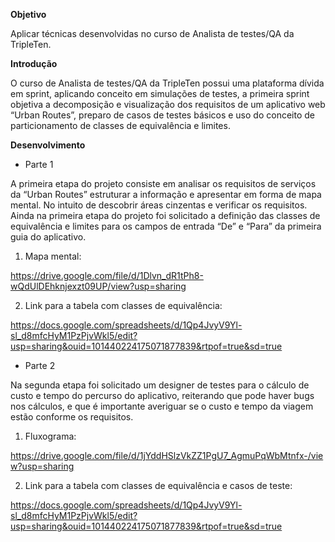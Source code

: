 **Objetivo**

Aplicar técnicas desenvolvidas no curso de Analista de testes/QA da TripleTen.

**Introdução**

O curso de Analista de testes/QA da TripleTen possui uma plataforma dívida em sprint, aplicando conceito em simulações de testes, a primeira sprint objetiva a decomposição e visualização dos requisitos de um aplicativo web “Urban Routes”, preparo de casos de testes básicos e uso do conceito de particionamento de classes de equivalência e limites.
 
**Desenvolvimento**

- Parte 1

A primeira etapa do projeto consiste em analisar os requisitos de serviços da “Urban Routes” estruturar a informação e apresentar em forma de mapa mental. No intuito de descobrir áreas cinzentas e verificar os requisitos. Ainda na primeira etapa do projeto foi solicitado a definição das classes de equivalência e limites para os campos de entrada “De” e “Para” da primeira guia do aplicativo.

1.	Mapa mental:
   
https://drive.google.com/file/d/1Dlvn_dR1tPh8-wQdUlDEhknjexzt09UP/view?usp=sharing

2.	Link para a tabela com classes de equivalência:
   
https://docs.google.com/spreadsheets/d/1Qp4JvyV9Yl-sl_d8mfcHyM1PzPjvWkl5/edit?usp=sharing&ouid=101440224175071877839&rtpof=true&sd=true

- Parte 2

Na segunda etapa foi solicitado um designer de testes para o cálculo de custo e tempo do percurso do aplicativo, reiterando que pode haver bugs nos cálculos, e que é importante averiguar se o custo e tempo da viagem estão conforme os requisitos.

1.	Fluxograma:
   
https://drive.google.com/file/d/1jYddHSlzVkZZ1PgU7_AgmuPqWbMtnfx-/view?usp=sharing

2.	Link para a tabela com classes de equivalência e casos de teste:
   
https://docs.google.com/spreadsheets/d/1Qp4JvyV9Yl-sl_d8mfcHyM1PzPjvWkl5/edit?usp=sharing&ouid=101440224175071877839&rtpof=true&sd=true

  
  


